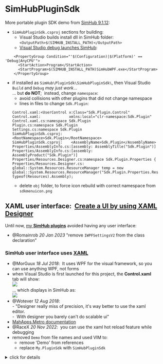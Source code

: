 # SimHubPluginSdk
 More portable plugin SDK demo from [SimHub 9.1.12](https://www.simhubdash.com/download-2/):  
- `SimHubPluginSdk.csproj` sections for building:
    - Visual Studio builds install dll in SimHub folder:  
        `<OutputPath>$(SIMHUB_INSTALL_PATH)</OutputPath>`
    - [Visual Studio debug launches SimHub](https://learn.microsoft.com/en-us/dotnet/api/system.environment.processpath):
```
    <PropertyGroup Condition="'$(Configuration)|$(Platform)' == 'Debug|AnyCPU'">
      <StartAction>Program</StartAction>
      <StartProgram>$(SIMHUB_INSTALL_PATH)SimHubWPF.exe</StartProgram>
    </PropertyGroup>
``` 
- if installed as `SimHub\PluginSdk\SimHubPluginSdk\`, then Visual Studio `Build` and `Debug` *may just work*...  
  ... but **do NOT**;&nbsp; instead, change `namespace`:  
	- avoid collisions with other plugins that did not change namespace  
	- lines in files to change `Sdk.Plugin`:  
	```
	Control.xaml:﻿<UserControl x:Class="Sdk.Plugin.Control"
	Control.xaml:             xmlns:local="clr-namespace:Sdk.Plugin"
	Control.xaml.cs:namespace Sdk.Plugin
	Plugin.cs:namespace Sdk.Plugin
	Settings.cs:namespace Sdk.Plugin
	SimHubPluginSdk.csproj:    <RootNamespace>Sdk.Plugin</RootNamespace>
	SimHubPluginSdk.csproj:    <AssemblyName>Sdk.Plugin</AssemblyName>
	Properties/AssemblyInfo.cs:[assembly: AssemblyTitle("Sdk.Plugin")]
	Properties/AssemblyInfo.cs:[assembly: AssemblyProduct("Sdk.Plugin")]
	Properties/Resources.Designer.cs:namespace Sdk.Plugin.Properties {
	Properties/Resources.Designer.cs:                    global::System.Resources.ResourceManager temp = new global::System.Resources.ResourceManager("Sdk.Plugin.Properties.Resources", typeof(Resources).Assembly);
	```
	- delete `obj` folder, to force icon rebuild with correct namespace from `sdkmenuicon.png`
## XAML user interface:&nbsp; [Create a UI by using XAML Designer](https://learn.microsoft.com/en-us/visualstudio/xaml-tools/creating-a-ui-by-using-xaml-designer-in-visual-studio?view=vs-2022)  
Until now, [my **SimHub plugins**](https://blekenbleu.github.io/static/SimHub/) avoided having any user interface:  
- @Romainrob *20 Jan 2023* "remove `IWPFSettingsV2` from the class declaration"  

### SimHub user interface uses [XAML](https://learn.microsoft.com/en-us/visualstudio/xaml-tools/?view=vs-2022)  
- @MorGuux *18 Jul 2018*:&nbsp; It uses WPF for the visual framework, so you can use anything WPF, not forms  
- when Visual Studio is first launched for this project, the **Control.xaml** tab will show:  
	![](Documentation/SettingsControlDemo.png)  
	... which displays in SimHub as:  
	![](Documentation/DemoPlugin.png)  
- @Wotever *12 Aug 2018*:  
		- "Designer really miss of precision, it's way better to use the xaml editor.  
	 	- &nbsp;With designer you barely can't do scalable ui"  
- [MahApps.Metro documentation](https://mahapps.com/)  
- @RaceX *20 Nov 2022*:&nbsp; you can use the xaml hot reload feature while debugging  
- removed `Demo` from file names and used VIM to:  
	- remove 'Demo' from references 
	- replace `My.PluginSdk` with `SimHubPluginSdk`  

<details><summary>click for details</summary>
<pre>
bleke@Antec MSYS /d/my/SimHub/PluginSdk/SimHubPluginSdk
$ ls | grep Demo
DataPluginDemo.cs
DataPluginDemoSettings.cs
ControlDemo.xaml
ControlDemo.xaml.cs

bleke@Antec MSYS /d/my/SimHub/PluginSdk/SimHubPluginSdk
$ git mv DataPluginDemo.cs Plugin.cs

bleke@Antec MSYS /d/my/SimHub/PluginSdk/SimHubPluginSdk
$ git mv DataPluginDemoSettings.cs Settings.cs

bleke@Antec MSYS /d/my/SimHub/PluginSdk/SimHubPluginSdk
$ git mv SettingsControlDemo.xaml Control.xaml

bleke@Antec MSYS /d/my/SimHub/PluginSdk/SimHubPluginSdk
$ git mv SettingsControlDemo.xaml.cs Control.xaml.cs
</pre>
</details>

